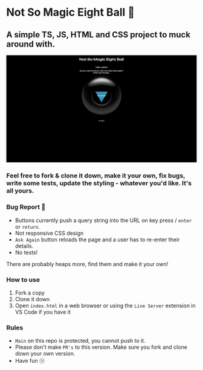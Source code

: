 # Not So Magic Eight Ball 🎱
## A simple TS, JS, HTML and CSS project to muck around with.

![Screenshot of App v.0](./assets/browserScreenshot.png)


### Feel free to fork & clone it down, make it your own, fix bugs, write some tests, update the styling - whatever you'd like. It's all yours.

### Bug Report 🐞
- Buttons currently push a query string into the URL on key press / `enter` or `return`.
- Not responsive CSS design
- `Ask Again` button reloads the page and a user has to re-enter their details.
- No tests!

There are probably heaps more, find them and make it your own!

### How to use
1. Fork a copy
2. Clone it down
3. Open `index.html` in a web browser or using the `Live Server` extension in VS Code if you have it

### Rules
- `Main` on this repo is protected, you cannot push to it.
- Please don't make `PR's` to this version. Make sure you fork and clone down your own version.
- Have fun ㋡
